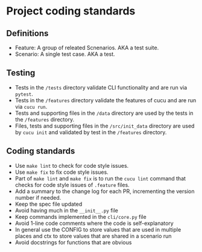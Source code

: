 # Project coding standards

## Definitions
- Feature: A group of releated Scnenarios. AKA a test suite.
- Scenario: A single test case. AKA a test.

## Testing
- Tests in the `/tests` directory validate CLI functionality and are run via `pytest`.
- Tests in the `/features` directory validate the features of cucu and are run via `cucu run`.
- Tests and supporting files in the `/data` directory are used by the tests in the `/features` directory.
- Files, tests and supporting files in the `/src/init_data` directory are used by `cucu init` and validated by test in the `/features` directory.

## Coding standards
- Use `make lint` to check for code style issues.
- Use `make fix` to fix code style issues.
- Part of `make lint` and `make fix` is to run the `cucu lint` command that checks for code style issues of `.feature` files.
- Add a summary to the change log for each PR, incrementing the version number if needed.
- Keep the spec file updated
- Avoid having much in the `__init__.py` file
- Keep commands implemented in the `cli/core.py` file
- Avoid 1-line code comments where the code is self-explanatory
- In general use the CONFIG to store values that are used in multiple places and ctx to store values that are shared in a scenario run
- Avoid docstrings for functions that are obvious
